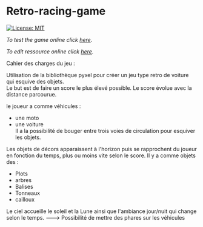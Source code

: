 # Retro-racing-game
[![License: MIT](https://img.shields.io/badge/License-MIT-yellow.svg)](LICENSE)

*To test the game online click [here](https://kitao.github.io/pyxel/wasm/launcher/?run=rattlessnake.retro-racing-game.game).*

*To edit ressource online click [here](https://kitao.github.io/pyxel/wasm/launcher/?edit=rattlessnake.retro-racing-game.graphics).*


Cahier des charges du jeu :

Utilisation de la bibliothèque pyxel pour créer un jeu type retro de voiture qui esquive des objets.<br>
Le but est de faire un score le plus élevé possible. Le score évolue avec la distance parcourue.

le joueur a comme véhicules :
  - une moto
  - une voiture <br>
Il a la possibilité de bouger entre trois voies de circulation pour esquiver les objets.

Les objets de décors apparaissent à l'horizon puis se rapprochent du joueur en fonction du temps, plus ou moins vite selon le score.
Il y a comme objets des :
  - Plots
  - arbres
  - Balises
  - Tonneaux
  - cailloux

Le ciel accueille le soleil et la Lune ainsi que l'ambiance jour/nuit qui change selon le temps.   ---> Possibilité de mettre des phares sur les véhicules


 <!--projet : https://www.pyxelstudio.net/studio/h65auydj -->
